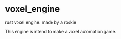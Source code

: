 # voxel_engine
 rust voxel engine. made by a rookie

This engine is intend to make a voxel automation game. 
